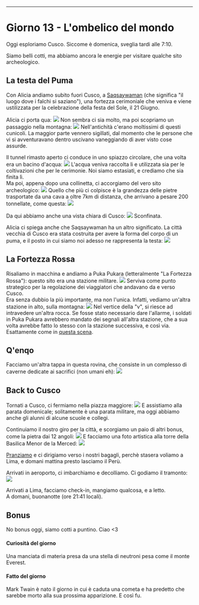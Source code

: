 ---
# Giorno 13 - L'ombelico del mondo

Oggi esploriamo Cusco.
Siccome è domenica, sveglia tardi alle 7:10.

Siamo belli cotti, ma abbiamo ancora le energie per visitare qualche sito archeologico.

## La testa del Puma
Con Alicia andiamo subito fuori Cusco, a [Saqsaywaman](https://it.wikipedia.org/wiki/Sacsayhuam%C3%A1n) (che significa "il luogo dove i falchi si saziano"), una fortezza cerimoniale che veniva e viene ustilizzata per la celebrazione della festa del Sole, il 21 Giugno.

Alicia ci porta qua:
![](../photos/blog/13/IMG_0555.webp)
Non sembra ci sia molto, ma poi scopriamo un passaggio nella montagna:
![](../photos/blog/13/IMG_0557.webp)
Nell'antichità c'erano moltissimi di questi cunicoli. La maggior parte vennero sigillati, dal momento che le persone che vi si avventuravano dentro uscivano vaneggiando di aver visto cose assurde.

Il tunnel rimasto aperto ci conduce in uno spiazzo circolare, che una volta era un bacino d'acqua:
![](../photos/blog/13/IMG_0558.webp)
L'acqua veniva raccolta li e utilizzata sia per le coltivazioni che per le cerimonie. Noi siamo estasiati, e crediamo che sia finita lì. <br/>Ma poi, appena dopo una collinetta, ci accorgiamo del vero sito archeologico:
![](../photos/blog/13/IMG_0562.webp)
Quello che più ci colpisce è la grandezza delle pietre trasportate da una cava a oltre 7km di distanza, che arrivano a pesare 200 tonnellate, come questa:
![](../photos/blog/13/IMG_0567.webp)

Da qui abbiamo anche una vista chiara di Cusco:
![](../photos/blog/13/IMG_0575.webp)
Sconfinata.

Alicia ci spiega anche che Saqsaywaman ha un altro significato. La città vecchia di Cusco era stata costruita per avere la forma del corpo di un puma, e il posto in cui siamo noi adesso ne rappresenta la testa:
![](../photos/blog/13/IMG_cusco_head.webp)

## La Fortezza Rossa
Risaliamo in macchina e andiamo a Puka Pukara (letteralmente "La Fortezza Rossa"): questo sito era una stazione militare.
![](../photos/blog/13/IMG_0581.webp)
Serviva come punto strategico per la regolazione dei viaggiatori che andavano da e verso Cusco.<br/>
Era senza dubbio la più importante, ma non l'unica. Infatti, vediamo un'altra stazione in alto, sulla montagna:
![](../photos/blog/13/IMG_0582.webp)
Nel vertice della "v", si riesce ad intravedere un'altra rocca. Se fosse stato necessario dare l'allarme, i soldati in Puka Pukara avrebbero mandato dei segnali all'altra stazione, che a sua volta avrebbe fatto lo stesso con la stazione successiva, e così via. <br/>
Esattamente come in [questa scena](https://www.youtube.com/watch?v=i6LGJ7evrAg).

## Q'enqo
Facciamo un'altra tappa in questa rovina, che consiste in un complesso di caverne dedicate ai sacrifici (non umani eh):
![](../photos/blog/13/IMG_0592.webp)

## Back to Cusco
Tornati a Cusco, ci fermiamo nella piazza maggiore:
![](../photos/blog/13/IMG_0598.webp)
E assistiamo alla parata domenicale; solitamente è una parata militare, ma oggi abbiamo anche gli alunni di alcune scuole e collegi. 

Continuiamo il nostro giro per la città, e scorgiamo un paio di altri bonus, come la pietra dai 12 angoli:
![](../photos/blog/13/IMG_0609.webp)
E facciamo una foto artistica alla torre della Basilica Menor de la Merced:
![](../photos/blog/13/IMG_0614.webp)

[Pranziamo](https://maps.app.goo.gl/MR54bmD7qpnZvrj58) e ci dirigiamo verso i nostri bagagli, perchè stasera voliamo a Lima, e domani mattina presto lasciamo il Perù.

Arrivati in aeroporto, ci imbarchiamo e decolliamo. 
Ci godiamo il tramonto:
![](../photos/blog/13/IMG_0640.webp)

Arrivati a Lima, facciamo check-in, mangiamo qualcosa, e a letto.<br/>
A domani, buonanotte (ore 21:41 locali).

## Bonus
No bonus oggi, siamo cotti a puntino. Ciao <3


#### Curiosità del giorno
Una manciata di materia presa da una stella di neutroni pesa come il monte Everest.
#### Fatto del giorno
Mark Twain è nato il giorno in cui è caduta una cometa e ha predetto che sarebbe morto alla sua prossima apparizione. E così fu.








